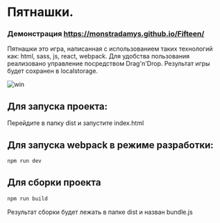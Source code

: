 # Пятнашки. 
### Демонстрация https://monstradamys.github.io/Fifteen/
Пятнашки это игра, написанная с использованием таких технологий как: html, sass, js, react, webpack.
Для удобства пользования реализовано управление посредством Drag'n'Drop.
Результат игры будет сохранен в localstorage.

![win](https://pp.userapi.com/c850232/v850232497/499c1/uMpOc8YL4sk.jpg)

## Для запуска проекта:
Перейдите в папку dist и запустите index.html
## Для запуска webpack в режиме разработки:
```js
npm run dev
```
## Для сборки проекта
```js
npm run build
```
Результат сборки будет лежать в папке dist и назван bundle.js
